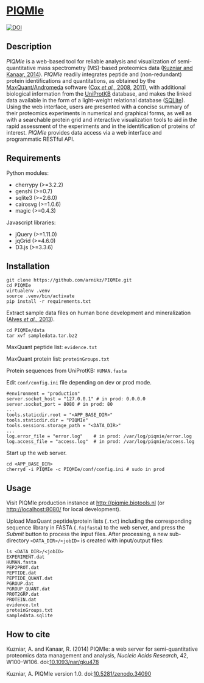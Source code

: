 # [PIQMIe](http://piqmie.biotools.nl)

[![DOI](https://zenodo.org/badge/42406525.svg)](https://zenodo.org/badge/latestdoi/42406525)

## Description

_PIQMIe_ is a web-based tool for reliable analysis and visualization of semi-quantitative mass spectrometry (MS)-based proteomics data ([Kuzniar and Kanaar, 2014](https://doi.org/10.1093/nar/gku478)). _PIQMIe_ readily integrates peptide and (non-redundant) protein identifications and quantitations, as obtained by the [MaxQuant/Andromeda](http://maxquant.org/) software ([Cox _et al._, 2008](https://doi.org/10.1038/nbt.1511), [2011](https://doi.org/10.1021/pr101065j)), with additional biological information from the [UniProtKB](http://www.uniprot.org/) database, and makes the linked data available in the form of a light-weight relational database ([SQLite](http://sqlite.org/)). Using the web interface, users are presented with a concise summary of their proteomics experiments in numerical and graphical forms, as well as with a searchable protein grid and interactive visualization tools to aid in the rapid assessment of the experiments and in the identification of proteins of interest. _PIQMIe_ provides data access via a web interface and programmatic RESTful API.

## Requirements

Python modules:

- cherrypy (>=3.2.2)
- genshi (>=0.7)
- sqlite3 (>=2.6.0)
- cairosvg (>=1.0.6)
- magic (>=0.4.3)

Javascript libraries:

- jQuery (>=1.11.0)
- jqGrid (>=4.6.0)
- D3.js (>=3.3.6)

## Installation

```
git clone https://github.com/arnikz/PIQMIe.git
cd PIQMIe
virtualenv .venv
source .venv/bin/activate
pip install -r requirements.txt
```

Extract sample data files on human bone development and mineralization ([Alves _et al._, 2013](https://doi.org/10.1074/mcp.M112.024927)).

```
cd PIQMIe/data
tar xvf sampledata.tar.bz2
```

MaxQuant peptide list: `evidence.txt`

MaxQuant protein list: `proteinGroups.txt`

Protein sequences from UniProtKB: `HUMAN.fasta`

Edit `conf/config.ini` file depending on dev or prod mode.

```
#environment = "production"
server.socket_host = "127.0.0.1" # in prod: 0.0.0.0
server.socket_port = 8080 # in prod: 80
...
tools.staticdir.root = "<APP_BASE_DIR>"
tools.staticdir.dir = "PIQMIe"
tools.sessions.storage_path = "<DATA_DIR>"
...
log.error_file = "error.log"    # in prod: /var/log/piqmie/error.log
log.access_file = "access.log"  # in prod: /var/log/piqmie/access.log
```

Start up the web server.

```
cd <APP_BASE_DIR>
cherryd -i PIQMIe -c PIQMIe/conf/config.ini # sudo in prod
```

## Usage

Visit PIQMIe production instance at <http://piqmie.biotools.nl> (or <http://localhost:8080/> for local development).

Upload MaxQuant peptide/protein lists (`.txt`) including the corresponding sequence library in FASTA (`.fa|fasta`) to the web server, and press the _Submit_ button to process the input files. After processing, a new sub-directory `<DATA_DIR>/<jobID>` is created with input/output files:

```
ls <DATA_DIR>/<jobID>
EXPERIMENT.dat
HUMAN.fasta
PEP2PROT.dat
PEPTIDE.dat
PEPTIDE_QUANT.dat
PGROUP.dat
PGROUP_QUANT.dat
PROT2GRP.dat
PROTEIN.dat
evidence.txt
proteinGroups.txt
sampledata.sqlite
```

## How to cite

Kuzniar, A. and Kanaar, R. (2014) PIQMIe: a web server for semi-quantitative proteomics data management and analysis, _Nucleic Acids Research_, 42, W100–W106\. doi:[10.1093/nar/gku478](https://doi.org/10.1093/nar/gku478)

Kuzniar, A. PIQMIe version 1.0\. doi:[10.5281/zenodo.34090](https://doi.org/10.5281/zenodo.34090)
